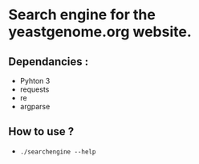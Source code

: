 # Search engine for the yeastgenome.org website.

## Dependancies :
   - Pyhton 3
   - requests
   - re
   - argparse

## How to use ? 
   - ``` ./searchengine --help ```

